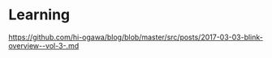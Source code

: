 # Learning

https://github.com/hi-ogawa/blog/blob/master/src/posts/2017-03-03-blink-overview--vol-3-.md

